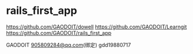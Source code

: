 # rails_first_app

https://github.com/GAODOIT/dowell
https://github.com/GAODOIT/Learngit
https://github.com/GAODOIT/rails_first_app


GAODOIT
905809284@qq.com(绑定)
gdd19880717
